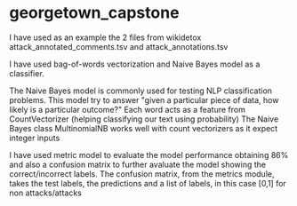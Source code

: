 # georgetown_capstone

I have used as an example the 2 files from wikidetox attack_annotated_comments.tsv and attack_annotations.tsv


I have used bag-of-words vectorization and Naive Bayes model as a classifier.

The Naive Bayes model is commonly used for testing NLP classification problems.
This model try to answer "given a particular piece of data, how likely is a particular outcome?"
Each word acts as a feature from CountVectorizer (helping classifying our text using probability)
The Naive Bayes class MultinomialNB works well with count vectorizers as it expect integer inputs


I have used metric model to evaluate the model performance obtaining 86% and also a confusion matrix to further avaluate the model showing the correct/incorrect labels. The confusion matrix, from the metrics module, takes the test labels, the predictions and a list of labels, in this case [0,1] for non attacks/attacks 
